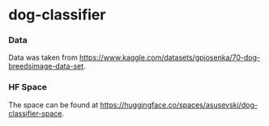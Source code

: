 # dog-classifier

### Data
Data was taken from https://www.kaggle.com/datasets/gpiosenka/70-dog-breedsimage-data-set.

### HF Space
The space can be found at https://huggingface.co/spaces/asusevski/dog-classifier-space.
